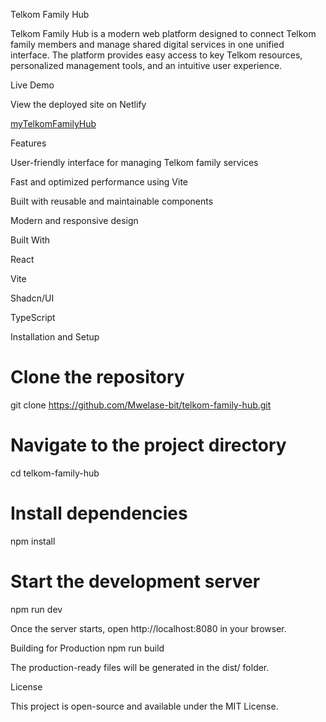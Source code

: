 Telkom Family Hub

Telkom Family Hub is a modern web platform designed to connect Telkom family members and manage shared digital services in one unified interface. The platform provides easy access to key Telkom resources, personalized management tools, and an intuitive user experience.

Live Demo

View the deployed site on Netlify

[myTelkomFamilyHub](https://68d8ebdefcc42f715adc4356--telkom-family-hub.netlify.app/)

Features

User-friendly interface for managing Telkom family services

Fast and optimized performance using Vite

Built with reusable and maintainable components

Modern and responsive design

Built With

React

Vite

Shadcn/UI

TypeScript

Installation and Setup
# Clone the repository
git clone https://github.com/Mwelase-bit/telkom-family-hub.git

# Navigate to the project directory
cd telkom-family-hub

# Install dependencies
npm install

# Start the development server
npm run dev


Once the server starts, open http://localhost:8080
 in your browser.

Building for Production
npm run build


The production-ready files will be generated in the dist/ folder.

License

This project is open-source and available under the MIT License.